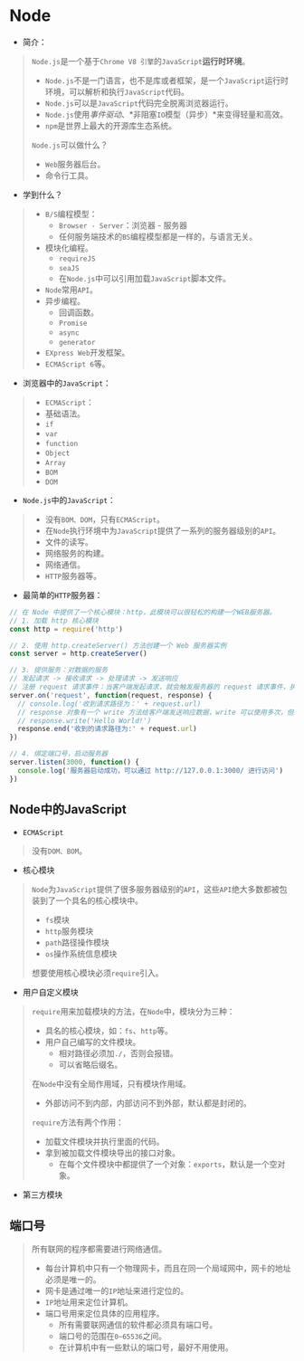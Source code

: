 # Node

- 简介：

> `Node.js`是一个基于`Chrome V8 引擎`的`JavaScript`**运行时环境**。
>
> - `Node.js`不是一门语言，也不是库或者框架，是一个`JavaScript`运行时环境，可以解析和执行`JavaScript`代码。
> - `Node.js`可以是`JavaScript`代码完全脱离浏览器运行。
> - `Node.js`使用*事件驱动*、*非阻塞`IO`模型（异步）*来变得轻量和高效。
> - `npm`是世界上最大的开源库生态系统。
>
> `Node.js`可以做什么？
>
> - `Web`服务器后台。
> - 命令行工具。
>

- 学到什么？

> - `B/S`编程模型：
>   - `Browser - Server`：浏览器 - 服务器
>   - 任何服务端技术的`BS`编程模型都是一样的，与语言无关。
> - 模块化编程。
>   - `requireJS`
>   - `seaJS`
>   - 在`Node.js`中可以引用加载`JavaScript`脚本文件。
> - `Node`常用`API`。
> - 异步编程。
>   - 回调函数。
>   - `Promise`
>   - `async`
>   - `generator`
> - `EXpress Web`开发框架。
> - `ECMAScript 6`等。

- 浏览器中的`JavaScript`：

>- `ECMAScript`：
>  - 基础语法。
>  - `if`
>  - `var`
>  - `function`
>  - `Object`
>  - `Array`
>- `BOM`
>- `DOM`

- `Node.js`中的`JavaScript`：

>- 没有`BOM、DOM`，只有`ECMAScript`。
>- 在`Node`执行环境中为`JavaScript`提供了一系列的服务器级别的`API`。
> - 文件的读写。
> - 网络服务的构建。
> - 网络通信。
> - `HTTP`服务器等。

- 最简单的`HTTP`服务器：

```javascript
// 在 Node 中提供了一个核心模块：http，此模块可以很轻松的构建一个WEB服务器。
// 1. 加载 http 核心模块
const http = require('http')

// 2. 使用 http.createServer() 方法创建一个 Web 服务器实例
const server = http.createServer()

// 3. 提供服务：对数据的服务
// 发起请求 -> 接收请求 -> 处理请求 -> 发送响应
// 注册 request 请求事件：当客户端发起请求，就会触发服务器的 request 请求事件，执行回调处理函数。
server.on('request', function(request, response) {
  // console.log('收到请求路径为：' + request.url)
  // response 对象有一个 write 方法给客户端发送响应数据，write 可以使用多次，但最后一定要使用 end 方法结束响应，否则客户端会一直等待。
  // response.write('Hello World!')
  response.end('收到的请求路径为:' + request.url)
})

// 4. 绑定端口号，启动服务器
server.listen(3000, function() {
  console.log('服务器启动成功，可以通过 http://127.0.0.1:3000/ 进行访问')
})
```

## Node中的JavaScript

- `ECMAScript`

>没有`DOM、BOM`。

- 核心模块

> `Node`为`JavaScript`提供了很多服务器级别的`API`，这些`API`绝大多数都被包装到了一个具名的核心模块中。
>
> - `fs`模块
> - `http`服务模块
> - `path`路径操作模块
> - `os`操作系统信息模块
>
> 想要使用核心模块必须`require`引入。

- 用户自定义模块

> `require`用来加载模块的方法，在`Node`中，模块分为三种：
>
> - 具名的核心模块，如：`fs`、`http`等。
> - 用户自己编写的文件模块。
>   - 相对路径必须加`./`，否则会报错。
>   - 可以省略后缀名。
>
> 在`Node`中没有全局作用域，只有模块作用域。
>
> - 外部访问不到内部，内部访问不到外部，默认都是封闭的。
>
> `require`方法有两个作用：
>
> - 加载文件模块并执行里面的代码。
> - 拿到被加载文件模块导出的接口对象。
>   - 在每个文件模块中都提供了一个对象：`exports`，默认是一个空对象。

- 第三方模块

## 端口号

> 所有联网的程序都需要进行网络通信。
>
> - 每台计算机中只有一个物理网卡，而且在同一个局域网中，网卡的地址必须是唯一的。
> - 网卡是通过唯一的`IP`地址来进行定位的。
> - `IP`地址用来定位计算机。
> - 端口号用来定位具体的应用程序。
>   - 所有需要联网通信的软件都必须具有端口号。
>   - 端口号的范围在`0~65536`之间。
>   - 在计算机中有一些默认的端口号，最好不用使用。



